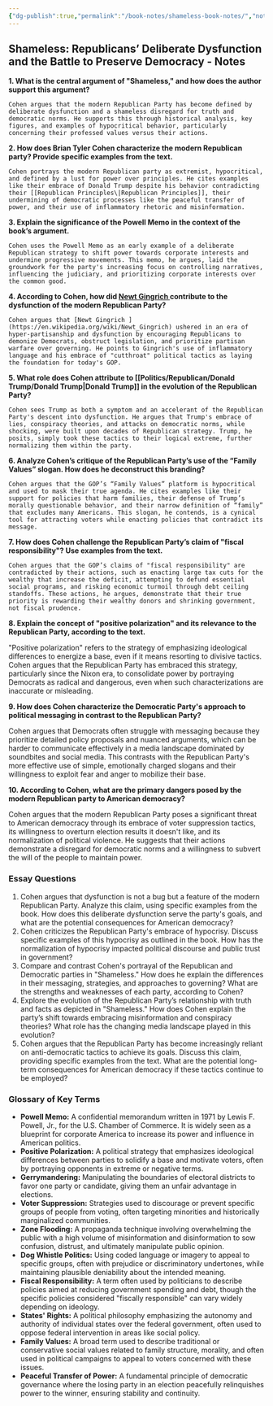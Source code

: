 ```yaml
---
{"dg-publish":true,"permalink":"/book-notes/shameless-book-notes/","noteIcon":""}
---
```


## Shameless: Republicans’ Deliberate Dysfunction and the Battle to Preserve Democracy - Notes


**1. What is the central argument of "Shameless," and how does the author support this argument?**

	Cohen argues that the modern Republican Party has become defined by deliberate dysfunction and a shameless disregard for truth and democratic norms. He supports this through historical analysis, key figures, and examples of hypocritical behavior, particularly concerning their professed values versus their actions.

**2. How does Brian Tyler Cohen characterize the modern Republican party? Provide specific examples from the text.**

	Cohen portrays the modern Republican party as extremist, hypocritical, and defined by a lust for power over principles. He cites examples like their embrace of Donald Trump despite his behavior contradicting their [[Republican Principles\|Republican Principles]], their undermining of democratic processes like the peaceful transfer of power, and their use of inflammatory rhetoric and misinformation.

**3. Explain the significance of the Powell Memo in the context of the book’s argument.**

	Cohen uses the Powell Memo as an early example of a deliberate Republican strategy to shift power towards corporate interests and undermine progressive movements. This memo, he argues, laid the groundwork for the party's increasing focus on controlling narratives, influencing the judiciary, and prioritizing corporate interests over the common good.

**4. According to Cohen, how did [Newt Gingrich ](https://en.wikipedia.org/wiki/Newt_Gingrich) contribute to the dysfunction of the modern Republican Party?**


	Cohen argues that [Newt Gingrich ](https://en.wikipedia.org/wiki/Newt_Gingrich) ushered in an era of hyper-partisanship and dysfunction by encouraging Republicans to demonize Democrats, obstruct legislation, and prioritize partisan warfare over governing. He points to Gingrich's use of inflammatory language and his embrace of "cutthroat" political tactics as laying the foundation for today's GOP.

**5. What role does Cohen attribute to [[Politics/Republican/Donald Trump/Donald Trump\|Donald Trump]] in the evolution of the Republican Party?**

	Cohen sees Trump as both a symptom and an accelerant of the Republican Party's descent into dysfunction. He argues that Trump's embrace of lies, conspiracy theories, and attacks on democratic norms, while shocking, were built upon decades of Republican strategy. Trump, he posits, simply took these tactics to their logical extreme, further normalizing them within the party.

**6. Analyze Cohen’s critique of the Republican Party’s use of the “Family Values” slogan. How does he deconstruct this branding?**

	Cohen argues that the GOP’s “Family Values” platform is hypocritical and used to mask their true agenda. He cites examples like their support for policies that harm families, their defense of Trump’s morally questionable behavior, and their narrow definition of “family” that excludes many Americans. This slogan, he contends, is a cynical tool for attracting voters while enacting policies that contradict its message.

**7. How does Cohen challenge the Republican Party’s claim of "fiscal responsibility"? Use examples from the text.**

	Cohen argues that the GOP’s claims of "fiscal responsibility" are contradicted by their actions, such as enacting large tax cuts for the wealthy that increase the deficit, attempting to defund essential social programs, and risking economic turmoil through debt ceiling standoffs. These actions, he argues, demonstrate that their true priority is rewarding their wealthy donors and shrinking government, not fiscal prudence.

**8. Explain the concept of "positive polarization" and its relevance to the Republican Party, according to the text.**

"Positive polarization" refers to the strategy of emphasizing ideological differences to energize a base, even if it means resorting to divisive tactics. Cohen argues that the Republican Party has embraced this strategy, particularly since the Nixon era, to consolidate power by portraying Democrats as radical and dangerous, even when such characterizations are inaccurate or misleading.

**9. How does Cohen characterize the Democratic Party's approach to political messaging in contrast to the Republican Party?**

Cohen argues that Democrats often struggle with messaging because they prioritize detailed policy proposals and nuanced arguments, which can be harder to communicate effectively in a media landscape dominated by soundbites and social media. This contrasts with the Republican Party's more effective use of simple, emotionally charged slogans and their willingness to exploit fear and anger to mobilize their base.

**10. According to Cohen, what are the primary dangers posed by the modern Republican party to American democracy?**

Cohen argues that the modern Republican Party poses a significant threat to American democracy through its embrace of voter suppression tactics, its willingness to overturn election results it doesn't like, and its normalization of political violence. He suggests that their actions demonstrate a disregard for democratic norms and a willingness to subvert the will of the people to maintain power.

### Essay Questions

1. Cohen argues that dysfunction is not a bug but a feature of the modern Republican Party. Analyze this claim, using specific examples from the book. How does this deliberate dysfunction serve the party's goals, and what are the potential consequences for American democracy?
2. Cohen criticizes the Republican Party's embrace of hypocrisy. Discuss specific examples of this hypocrisy as outlined in the book. How has the normalization of hypocrisy impacted political discourse and public trust in government?
3. Compare and contrast Cohen's portrayal of the Republican and Democratic parties in "Shameless." How does he explain the differences in their messaging, strategies, and approaches to governing? What are the strengths and weaknesses of each party, according to Cohen?
4. Explore the evolution of the Republican Party’s relationship with truth and facts as depicted in "Shameless." How does Cohen explain the party’s shift towards embracing misinformation and conspiracy theories? What role has the changing media landscape played in this evolution?
5. Cohen argues that the Republican Party has become increasingly reliant on anti-democratic tactics to achieve its goals. Discuss this claim, providing specific examples from the text. What are the potential long-term consequences for American democracy if these tactics continue to be employed?

### Glossary of Key Terms

- **Powell Memo:** A confidential memorandum written in 1971 by Lewis F. Powell, Jr., for the U.S. Chamber of Commerce. It is widely seen as a blueprint for corporate America to increase its power and influence in American politics.
- **Positive Polarization:** A political strategy that emphasizes ideological differences between parties to solidify a base and motivate voters, often by portraying opponents in extreme or negative terms.
- **Gerrymandering:** Manipulating the boundaries of electoral districts to favor one party or candidate, giving them an unfair advantage in elections.
- **Voter Suppression:** Strategies used to discourage or prevent specific groups of people from voting, often targeting minorities and historically marginalized communities.
- **Zone Flooding:** A propaganda technique involving overwhelming the public with a high volume of misinformation and disinformation to sow confusion, distrust, and ultimately manipulate public opinion.
- **Dog Whistle Politics:** Using coded language or imagery to appeal to specific groups, often with prejudice or discriminatory undertones, while maintaining plausible deniability about the intended meaning.
- **Fiscal Responsibility:** A term often used by politicians to describe policies aimed at reducing government spending and debt, though the specific policies considered "fiscally responsible" can vary widely depending on ideology.
- **States' Rights:** A political philosophy emphasizing the autonomy and authority of individual states over the federal government, often used to oppose federal intervention in areas like social policy.
- **Family Values:** A broad term used to describe traditional or conservative social values related to family structure, morality, and often used in political campaigns to appeal to voters concerned with these issues.
- **Peaceful Transfer of Power:** A fundamental principle of democratic governance where the losing party in an election peacefully relinquishes power to the winner, ensuring stability and continuity.